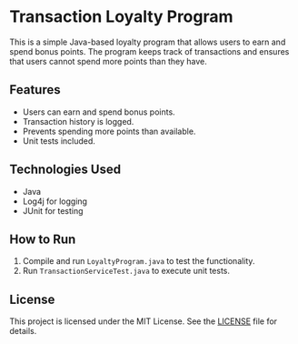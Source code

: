 # Transaction Loyalty Program

This is a simple Java-based loyalty program that allows users to earn and spend bonus points. The program keeps track of transactions and ensures that users cannot spend more points than they have.

## Features
- Users can earn and spend bonus points.
- Transaction history is logged.
- Prevents spending more points than available.
- Unit tests included.

## Technologies Used
- Java
- Log4j for logging
- JUnit for testing

## How to Run
1. Compile and run `LoyaltyProgram.java` to test the functionality.
2. Run `TransactionServiceTest.java` to execute unit tests.

## License
This project is licensed under the MIT License. See the [LICENSE](LICENSE) file for details.
